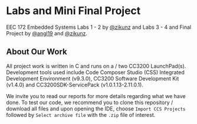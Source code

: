# Labs and Mini Final Project
EEC 172 Embedded Systems Labs 1 - 2 by [@zikunz](https://github.com/zikunz) and Labs 3 - 4 and Final Project by [@angl19](https://github.com/angl19) and
[@zikunz](https://github.com/zikunz).

## About Our Work
All project work is written in C and runs on a / two CC3200 LaunchPad(s). Development tools used include Code Composer Studio (CSS) Integrated Development Environment 
(v9.3.0), CC3200 Software Development Kit (v1.4.0) and CC3200SDK-ServicePack (v1.0.1.13-2.11.0.1). <br>

We invite you to read our reports for more details regarding what we have done. To test our code, we recommend you to clone this repository / download all files and upon opening the IDE, 
choose `Import CCS Projects` followed by `Select archive file` with the `.zip` file of interest.
